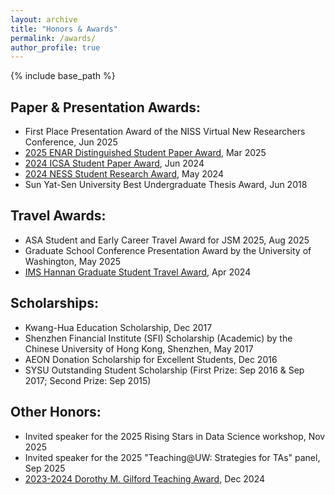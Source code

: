 ```yaml
---
layout: archive
title: "Honors & Awards"
permalink: /awards/
author_profile: true
---
```


{% include base_path %}

Paper & Presentation Awards:
-----------
* First Place Presentation Award of the NISS Virtual New Researchers Conference, Jun 2025
* [2025 ENAR Distinguished Student Paper Award](https://www.enar.org/meetings/spring2025/award_winners.cfm), Mar 2025
* [2024 ICSA Student Paper Award](https://symposium2024.icsa.org/student-paper-winners/), Jun 2024
* [2024 NESS Student Research Award](https://nestat.org/researchawards/nessresearch2024/), May 2024
* Sun Yat-Sen University Best Undergraduate Thesis Award, Jun 2018

Travel Awards:
-----------
* ASA Student and Early Career Travel Award for JSM 2025, Aug 2025
* Graduate School Conference Presentation Award by the University of Washington, May 2025
* [IMS Hannan Graduate Student Travel Award](https://imstat.org/2024/04/22/2024-hannan-graduate-student-travel-awards-recipients/), Apr 2024

Scholarships:
-----------
* Kwang-Hua Education Scholarship, Dec 2017
* Shenzhen Financial Institute (SFI) Scholarship (Academic) by the Chinese University of Hong Kong, Shenzhen, May 2017
* AEON Donation Scholarship for Excellent Students, Dec 2016
* SYSU Outstanding Student Scholarship (First Prize: Sep 2016 & Sep 2017; Second Prize: Sep 2015)

Other Honors:
-----------
* Invited speaker for the 2025 Rising Stars in Data Science workshop, Nov 2025
* Invited speaker for the 2025 "Teaching@UW: Strategies for TAs" panel, Sep 2025
* [2023-2024 Dorothy M. Gilford Teaching Award](https://stat.uw.edu/news-resources/articles/2023-24-dorothy-m-gilford-teaching-award), Dec 2024
  

  
